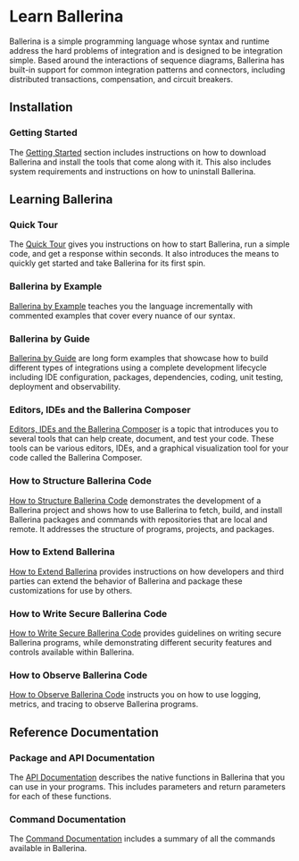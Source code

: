 # Learn Ballerina

Ballerina is a simple programming language whose syntax and runtime address the hard problems of integration and is designed to be integration simple. Based around the interactions of sequence diagrams, Ballerina has built-in support for common integration patterns and connectors, including distributed transactions, compensation, and circuit breakers.

## Installation

### Getting Started

The [Getting Started](/learn/getting-started/) section includes instructions on how to download Ballerina and install the tools that come along with it. This also includes system requirements and instructions on how to uninstall Ballerina.

## Learning Ballerina

### Quick Tour

The [Quick Tour](/learn/quick-tour/) gives you instructions on how to start Ballerina, run a simple code, and get a response within seconds. It also introduces the means to quickly get started and take Ballerina for its first spin.

### Ballerina by Example

[Ballerina by Example](/learn/by-example/) teaches you the language incrementally with commented examples that cover every nuance of our syntax.

### Ballerina by Guide

[Ballerina by Guide](/learn/guides/) are long form examples that showcase how to build different types of integrations using a complete development lifecycle including IDE configuration, packages, dependencies, coding, unit testing, deployment and observability. 

### Editors, IDEs and the Ballerina Composer

<a href="https://github.com/ballerina-platform/ballerina-lang/blob/master/docs/tools-ides-ballerina-composer.md" target="_blank">Editors, IDEs and the Ballerina Composer</a> is a topic that introduces you to several tools that can help create, document, and test your code. These tools can be various editors, IDEs, and a graphical visualization tool for your code called the Ballerina Composer.

### How to Structure Ballerina Code

[How to Structure Ballerina Code](/learn/how-to-structure-ballerina-code/) demonstrates the development of a Ballerina project and shows how to use Ballerina to fetch, build, and install Ballerina packages and commands with repositories that are local and remote. It addresses the structure of programs, projects, and packages.

### How to Extend Ballerina

[How to Extend Ballerina](/learn/how-to-extend-ballerina/) provides instructions on how developers and third parties can extend the behavior of Ballerina and package these customizations for use by others. 

### How to Write Secure Ballerina Code

[How to Write Secure Ballerina Code](/learn/how-to-observe-ballerina-code/) provides guidelines on writing secure Ballerina programs, while demonstrating different security features and controls available within Ballerina.

### How to Observe Ballerina Code

[How to Observe Ballerina Code](/learn/how-to-observe-ballerina-code/) instructs you on how to use logging, metrics, and tracing to observe Ballerina programs.

## Reference Documentation

### Package and API Documentation

The [API Documentation](learn/api-docs/) describes the native functions in Ballerina that you can use in your programs. This includes parameters and return parameters for each of these functions.

### Command Documentation

The [Command Documentation](/learn/cli-commands/) includes a summary of all the commands available in Ballerina.
